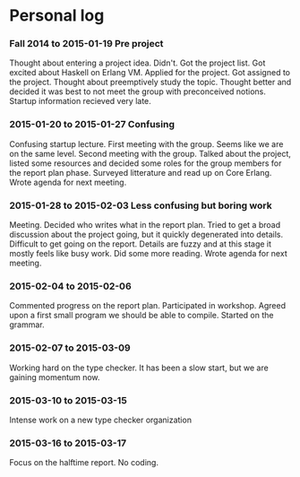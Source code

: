 # Personal log

### Fall 2014 to 2015-01-19 Pre project
Thought about entering a project idea. Didn't.
Got the project list. Got excited about Haskell on Erlang VM.
Applied for the project. Got assigned to the project.
Thought about preemptively study the topic. Thought better and decided it was best to not meet the group with preconceived notions.
Startup information recieved very late.

### 2015-01-20 to 2015-01-27 Confusing
Confusing startup lecture.
First meeting with the group. Seems like we are on the same level.
Second meeting with the group. Talked about the project, listed some resources and decided some roles for the group members for the report plan phase.
Surveyed litterature and read up on Core Erlang.
Wrote agenda for next meeting.

### 2015-01-28 to 2015-02-03 Less confusing but boring work
Meeting. Decided who writes what in the report plan. Tried to get a broad discussion about the project going, but it quickly degenerated into details.
Difficult to get going on the report. Details are fuzzy and at this stage it mostly feels like busy work.
Did some more reading.
Wrote agenda for next meeting.

### 2015-02-04 to 2015-02-06
Commented progress on the report plan.
Participated in workshop. Agreed upon a first small program we should be able to compile. Started on the grammar.

### 2015-02-07 to 2015-03-09
Working hard on the type checker. It has been a slow start, but we are gaining momentum now.

### 2015-03-10 to 2015-03-15
Intense work on a new type checker organization

### 2015-03-16 to 2015-03-17
Focus on the halftime report. No coding.
